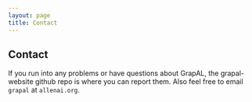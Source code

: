 ```yaml
---
layout: page
title: Contact
---
```

Contact
---------
If you run into any problems or have questions about GrapAL, the grapal-website github repo is where you can report them. Also feel free to email `grapal` at `allenai.org`.

